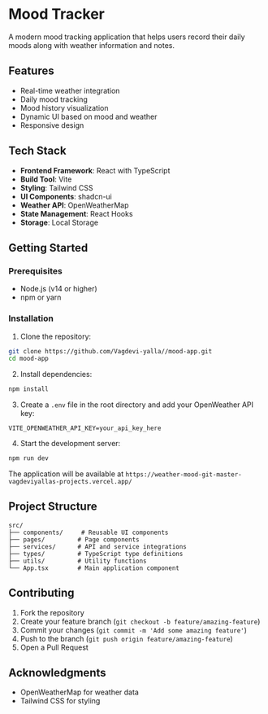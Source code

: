 # Mood Tracker

A modern mood tracking application that helps users record their daily moods along with weather information and notes.

## Features

-  Real-time weather integration
-  Daily mood tracking
-  Mood history visualization
-  Dynamic UI based on mood and weather
-  Responsive design

## Tech Stack

- **Frontend Framework**: React with TypeScript
- **Build Tool**: Vite
- **Styling**: Tailwind CSS
- **UI Components**: shadcn-ui
- **Weather API**: OpenWeatherMap
- **State Management**: React Hooks
- **Storage**: Local Storage

## Getting Started

### Prerequisites

- Node.js (v14 or higher)
- npm or yarn

### Installation

1. Clone the repository:
```bash
git clone https://github.com/Vagdevi-yalla//mood-app.git
cd mood-app
```

2. Install dependencies:
```bash
npm install
```

3. Create a `.env` file in the root directory and add your OpenWeather API key:
```
VITE_OPENWEATHER_API_KEY=your_api_key_here
```

4. Start the development server:
```bash
npm run dev
```

The application will be available at `https://weather-mood-git-master-vagdeviyallas-projects.vercel.app/`

## Project Structure

```
src/
├── components/     # Reusable UI components
├── pages/         # Page components
├── services/      # API and service integrations
├── types/         # TypeScript type definitions
├── utils/         # Utility functions
└── App.tsx        # Main application component
```

## Contributing

1. Fork the repository
2. Create your feature branch (`git checkout -b feature/amazing-feature`)
3. Commit your changes (`git commit -m 'Add some amazing feature'`)
4. Push to the branch (`git push origin feature/amazing-feature`)
5. Open a Pull Request


## Acknowledgments

- OpenWeatherMap for weather data
- Tailwind CSS for styling

